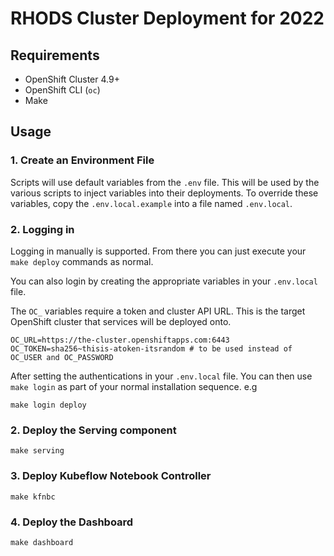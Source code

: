 # RHODS Cluster Deployment for 2022

## Requirements

* OpenShift Cluster 4.9+
* OpenShift CLI (`oc`)
* Make

## Usage

### 1. Create an Environment File

Scripts will use default variables from the `.env` file. This will be used by the various scripts to inject variables into their deployments. To override these variables, copy the `.env.local.example` into a file named `.env.local`.


### 2. Logging in

Logging in manually is supported.  From there you can just execute your `make deploy` commands as normal.

You can also login by creating the appropriate variables in your `.env.local` file.

The `OC_` variables require a token and cluster API URL. This is the target OpenShift cluster that services will be deployed onto.

```
OC_URL=https://the-cluster.openshiftapps.com:6443
OC_TOKEN=sha256~thisis-atoken-itsrandom # to be used instead of OC_USER and OC_PASSWORD
```

After setting the authentications in your `.env.local` file. You can then use `make login` as part of your normal installation sequence.  e.g
```shell
make login deploy
```

### 2. Deploy the Serving component

```shell
make serving
```

### 3. Deploy Kubeflow Notebook Controller

```shell
make kfnbc
```

### 4. Deploy the Dashboard

```shell
make dashboard
```

